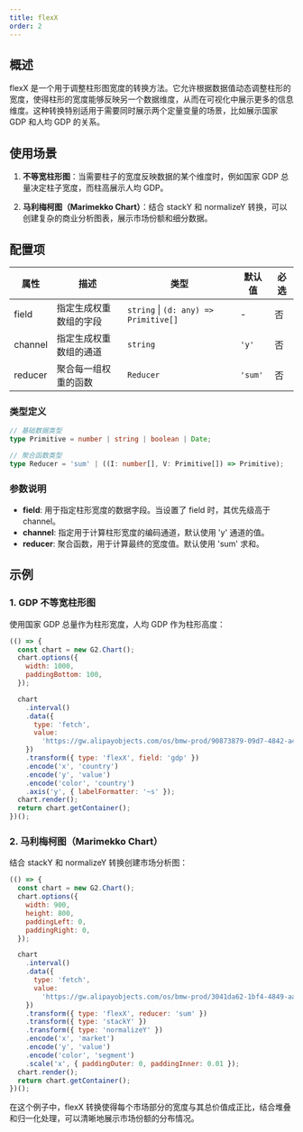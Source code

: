 ```yaml
---
title: flexX
order: 2
---
```


## 概述

flexX 是一个用于调整柱形图宽度的转换方法。它允许根据数据值动态调整柱形的宽度，使得柱形的宽度能够反映另一个数据维度，从而在可视化中展示更多的信息维度。这种转换特别适用于需要同时展示两个定量变量的场景，比如展示国家 GDP 和人均 GDP 的关系。

## 使用场景

1. **不等宽柱形图**：当需要柱子的宽度反映数据的某个维度时，例如国家 GDP 总量决定柱子宽度，而柱高展示人均 GDP。

2. **马利梅柯图（Marimekko Chart）**：结合 stackY 和 normalizeY 转换，可以创建复杂的商业分析图表，展示市场份额和细分数据。

## 配置项

| 属性    | 描述                   | 类型                                  | 默认值  | 必选 |
| ------- | ---------------------- | ------------------------------------- | ------- | ---- |
| field   | 指定生成权重数组的字段 | `string` \| `(d: any) => Primitive[]` | -       | 否   |
| channel | 指定生成权重数组的通道 | `string`                              | `'y'`   | 否   |
| reducer | 聚合每一组权重的函数   | `Reducer`                             | `'sum'` | 否   |

### 类型定义

```ts
// 基础数据类型
type Primitive = number | string | boolean | Date;

// 聚合函数类型
type Reducer = 'sum' | ((I: number[], V: Primitive[]) => Primitive);
```

### 参数说明

- **field**: 用于指定柱形宽度的数据字段。当设置了 field 时，其优先级高于 channel。
- **channel**: 指定用于计算柱形宽度的编码通道，默认使用 'y' 通道的值。
- **reducer**: 聚合函数，用于计算最终的宽度值。默认使用 'sum' 求和。

## 示例

### 1. GDP 不等宽柱形图

使用国家 GDP 总量作为柱形宽度，人均 GDP 作为柱形高度：

```js | ob
(() => {
  const chart = new G2.Chart();
  chart.options({
    width: 1000,
    paddingBottom: 100,
  });

  chart
    .interval()
    .data({
      type: 'fetch',
      value:
        'https://gw.alipayobjects.com/os/bmw-prod/90873879-09d7-4842-a493-03fb560267bc.csv',
    })
    .transform({ type: 'flexX', field: 'gdp' })
    .encode('x', 'country')
    .encode('y', 'value')
    .encode('color', 'country')
    .axis('y', { labelFormatter: '~s' });
  chart.render();
  return chart.getContainer();
})();
```

### 2. 马利梅柯图（Marimekko Chart）

结合 stackY 和 normalizeY 转换创建市场分析图：

```js | ob
(() => {
  const chart = new G2.Chart();
  chart.options({
    width: 900,
    height: 800,
    paddingLeft: 0,
    paddingRight: 0,
  });

  chart
    .interval()
    .data({
      type: 'fetch',
      value:
        'https://gw.alipayobjects.com/os/bmw-prod/3041da62-1bf4-4849-aac3-01a387544bf4.csv',
    })
    .transform({ type: 'flexX', reducer: 'sum' })
    .transform({ type: 'stackY' })
    .transform({ type: 'normalizeY' })
    .encode('x', 'market')
    .encode('y', 'value')
    .encode('color', 'segment')
    .scale('x', { paddingOuter: 0, paddingInner: 0.01 });
  chart.render();
  return chart.getContainer();
})();
```

在这个例子中，flexX 转换使得每个市场部分的宽度与其总价值成正比，结合堆叠和归一化处理，可以清晰地展示市场份额的分布情况。
